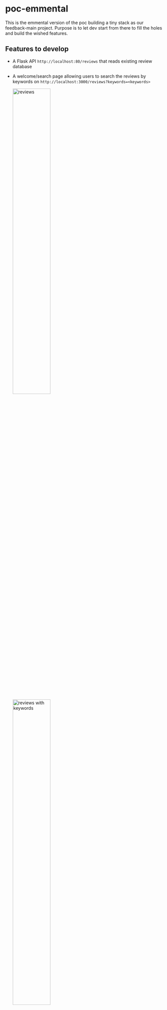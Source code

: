 # poc-emmental

This is the emmental version of the poc building a tiny stack as our feedback-main project. Purpose is to let dev start from there to fill the holes and build the wished features.

## Features to develop

- A Flask API `http://localhost:80/reviews` that reads existing review database

- A welcome/search page allowing users to search the reviews by keywords on `http://localhost:3000/reviews?keywords=<keywords>`

  <img alt="reviews" src="https://raw.githubusercontent.com/feedback-news/poc-emmental/emmental/images/reviews.png" width="50%"/>
  <img alt="reviews with keywords" src="https://raw.githubusercontent.com/feedback-news/poc-emmental/emmental/images/reviews_with_keywords.png" width="50%"/>

- A Page template for each review `http://localhost:3000/reviews/<reviewId>` listing all the instances repeating the claim or content, all the social media accounts having spread it. If there is time, possibility of he user to add an other appearance.

  <img alt="review" src="https://raw.githubusercontent.com/feedback-news/poc-emmental/emmental/images/review.png" width="100%"/>


## Design inspiration

<img alt="design" src="https://raw.githubusercontent.com/feedback-news/poc-emmental/emmental/images/design.png" width="100%"/>

## Tech tasks

- run a docker-compose of two containers: one for the python flask api, and one for the postgres

- use ./poc start

- write api/app.py and TBW backend

- write webapp
